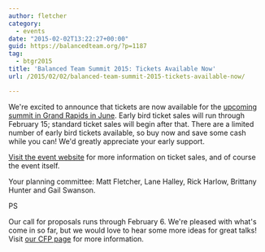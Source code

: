 ```yaml
---
author: fletcher
category:
  - events
date: "2015-02-02T13:22:27+00:00"
guid: https://balancedteam.org/?p=1187
tag:
  - btgr2015
title: 'Balanced Team Summit 2015: Tickets Available Now'
url: /2015/02/02/balanced-team-summit-2015-tickets-available-now/

---
```

We're excited to announce that tickets are now available for the [upcoming summit in Grand Rapids in June](/btgr2015/). Early bird ticket sales will run through February 15; standard ticket sales will begin after that. There are a limited number of early bird tickets available, so buy now and save some cash while you can! We'd greatly appreciate your early support.

[Visit the event website](/btgr2015/) for more information on ticket sales, and of course the event itself.

Your planning committee: Matt Fletcher, Lane Halley, Rick Harlow, Brittany Hunter and Gail Swanson.

PS

Our call for proposals runs through February 6. We're pleased with what's come in so far, but we would love to hear some more ideas for great talks! Visit [our CFP page](http://goo.gl/forms/bupHkuJxQ5) for more information.
